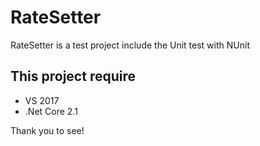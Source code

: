 # RateSetter
 RateSetter is a test project include the Unit test with NUnit 
 
## This project require
  - VS 2017 
  - .Net Core 2.1
  
Thank you to see!
